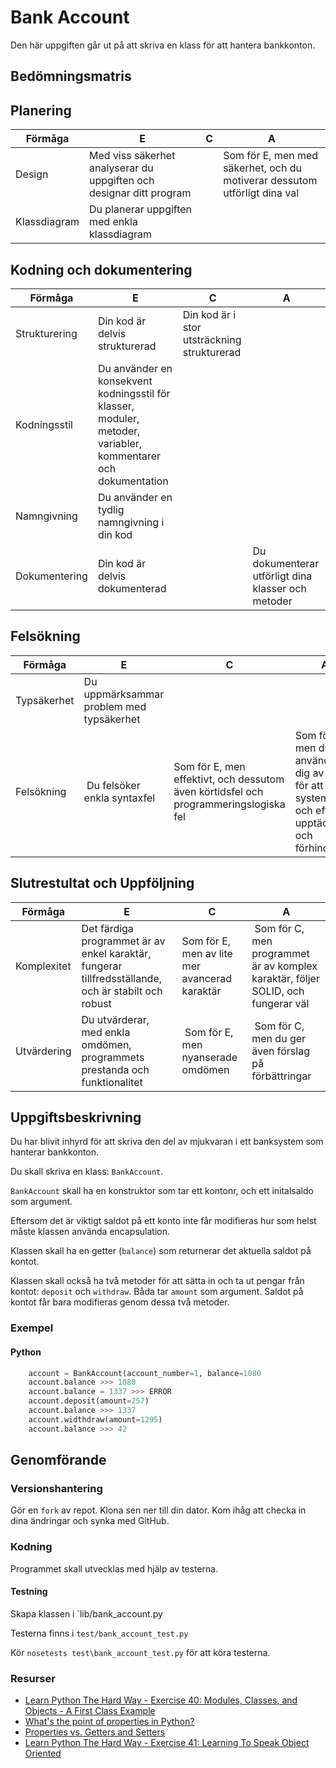 # Bank Account #

Den här uppgiften går ut på att skriva en klass för att hantera bankkonton.

## Bedömningsmatris

## Planering ##

| Förmåga                           | E                                                                                                                                 | C | A |
|-----------------------------------|-----------------------------------------------------------------------------------------------------------------------------------|---|---|
| Design                            | Med viss säkerhet analyserar du uppgiften och designar ditt program |    | Som för E, men med säkerhet, och du motiverar dessutom utförligt dina val |
| Klassdiagram                      | Du planerar uppgiften med enkla klassdiagram |    |   |

## Kodning och dokumentering ##

| Förmåga                           | E                                                                                                                                 | C | A |
|-----------------------------------|-----------------------------------------------------------------------------------------------------------------------------------|---|---|
| Strukturering                     | Din kod är delvis strukturerad | Din kod är i stor utsträckning strukturerad | |
| Kodningsstil                      | Du använder en konsekvent kodningsstil  för klasser, moduler, metoder, variabler, kommentarer och dokumentation | | |
| Namngivning                       | Du använder en tydlig namngivning i din kod | | |                                         
| Dokumentering                     | Din kod är delvis dokumenterad|   | Du dokumenterar utförligt dina klasser och metoder

## Felsökning ##

| Förmåga                           | E                                                                                                                                 | C | A |
|-----------------------------------|-----------------------------------------------------------------------------------------------------------------------------------|---|---|
| Typsäkerhet                       | Du uppmärksammar problem med typsäkerhet | | |
| Felsökning                        | Du felsöker enkla syntaxfel | Som för E, men effektivt, och dessutom även körtidsfel och programmeringslogiska fel | Som för C, men du använder dig av tester för att systematiskt och effektivt upptäcka och förhindra fel |

## Slutrestultat och Uppföljning ##

| Förmåga                           | E                                                                                                                                 | C | A |
|-----------------------------------|-----------------------------------------------------------------------------------------------------------------------------------|---|---|
| Komplexitet                       | Det färdiga programmet är av enkel karaktär, fungerar tillfredsställande, och är stabilt och robust  | Som för E, men av lite mer avancerad karaktär | Som för C, men programmet är av komplex karaktär, följer SOLID, och fungerar väl |
| Utvärdering                       | Du utvärderar, med enkla omdömen, programmets prestanda och funktionalitet | Som för E, men nyanserade omdömen | Som för C, men du ger även förslag på förbättringar | 

## Uppgiftsbeskrivning ##

Du har blivit inhyrd för att skriva den del av mjukvaran i ett banksystem som hanterar bankkonton.

Du skall skriva en klass: `BankAccount`.

`BankAccount` skall ha en konstruktor som tar ett kontonr, och ett initalsaldo som argument. 

Eftersom det är viktigt saldot på ett konto inte får modifieras hur som helst måste klassen använda encapsulation.

Klassen skall ha en getter (`balance`) som returnerar det aktuella saldot på kontot.

Klassen skall också ha två metoder för att sätta in och ta ut pengar från kontot: `deposit` och `withdraw`. Båda tar `amount` som argument. Saldot på kontot får bara modifieras genom dessa två metoder.

### Exempel ###

#### Python ####

```python
    account = BankAccount(account_number=1, balance=1080
    account.balance >>> 1080
    account.balance = 1337 >>> ERROR
    account.deposit(amount=257)
    account.balance >>> 1337
    account.widthdraw(amount=1295)
    account.balance >>> 42
```

## Genomförande ##

### Versionshantering ###

Gör en `fork` av repot. Klona sen ner till din dator. Kom ihåg att checka in dina ändringar och synka med GitHub.

### Kodning ###

Programmet skall utvecklas med hjälp av testerna.

#### Testning ####

Skapa klassen i `lib/bank_account.py

Testerna finns i `test/bank_account_test.py`

Kör `nosetests test\bank_account_test.py` för att köra testerna.

### Resurser ###

* [Learn Python The Hard Way - Exercise 40: Modules, Classes, and Objects - A First Class Example](http://learnpythonthehardway.org/book/ex40.html#a-first-class-example)
* [What's the point of properties in Python?](http://blaag.haard.se/What-s-the-point-of-properties-in-Python/)
* [Properties vs. Getters and Setters](http://www.python-course.eu/python3_properties.php)
* [Learn Python The Hard Way - Exercise 41: Learning To Speak Object Oriented](http://learnpythonthehardway.org/book/ex41.html)

